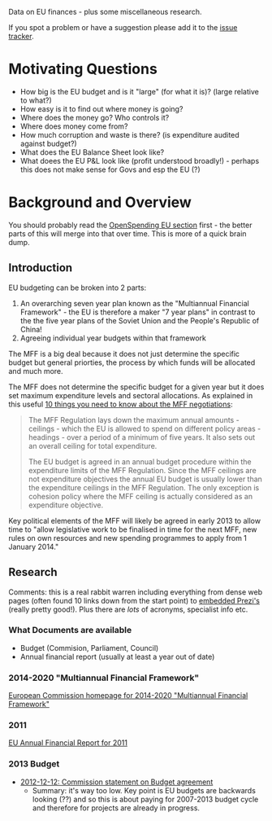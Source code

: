 Data on EU finances - plus some miscellaneous research.

If you spot a problem or have a suggestion please add it to the [issue tracker](https://github.com/datasets/eu-finances/issues).

# Motivating Questions

* How big is the EU budget and is it "large" (for what it is)? (large relative to what?)
* How easy is it to find out where money is going?
* Where does the money go? Who controls it?
* Where does money come from?
* How much corruption and waste is there? (is expenditure audited against budget?)
* What does the EU Balance Sheet look like?
* What doees the EU P&L look like (profit understood broadly!) - perhaps this does not make sense for Govs and esp the EU (?)

# Background and Overview

You should probably read the [OpenSpending EU section][os-eu] first - the better parts of this will merge into that over time. This is more of a quick brain dump.

[os-eu]: http://openspending.org/resources/eu/

## Introduction

EU budgeting can be broken into 2 parts:

1. An overarching seven year plan known as the "Multiannual Financial Framework" - the EU is therefore a maker "7 year plans" in contrast to the the five year plans of the Soviet Union and the People's Republic of China!
2. Agreeing individual year budgets within that framework

The MFF is a big deal because it does not just determine the specific budget but general priorties, the process by which funds will be allocated and much more.

The MFF does not determine the specific budget for a given year but it does set maximum expenditure levels and sectoral allocations. As explained in this useful [10 things you need to know about the MFF negotiations][10-things]:

[10-things]: http://consilium.europa.eu/special-reports/mff/10-things

> The MFF Regulation lays down the maximum annual amounts - ceilings - which the EU is allowed to spend on different policy areas - headings - over a period of a minimum of five years. It also sets out an overall ceiling for total expenditure.
> 
> The EU budget is agreed in an annual budget procedure within the expenditure limits of the MFF Regulation. Since the MFF ceilings are not expenditure objectives the annual EU budget is usually lower than the expenditure ceilings in the MFF Regulation. The only exception is cohesion policy where the MFF ceiling is actually considered as an expenditure objective. 

Key political elements of the MFF will likely be agreed in early 2013 to allow time to "allow legislative work to be finalised in time for the next MFF, new rules on own resources and new spending programmes to apply from 1 January 2014." 

## Research

Comments: this is a real rabbit warren including everything from dense web pages (often found 10 links down from the start point) to [embedded Prezi's](http://consilium.europa.eu/special-reports/mff/negotiating-box) (really pretty good!). Plus there are *lots* of acronyms, specialist info etc.

### What Documents are available

* Budget (Commision, Parliament, Council)
* Annual financial report (usually at least a year out of date)

### 2014-2020 "Multiannual Financial Framework"

[European Commission homepage for 2014-2020 "Multiannual Financial Framework"][ec-mff-2014]

[ec-mff-2014]: http://ec.europa.eu/budget/mff/index_en.cfm

### 2011

[EU Annual Financial Report for 2011][eu-report-2011]

[eu-report-2011]: http://ec.europa.eu/budget/financialreport/index_en.html

### 2013 Budget

* [2012-12-12: Commission statement on Budget agreement](http://europa.eu/rapid/press-release_MEMO-12-975_en.htm)
  * Summary: it's way too low. Key point is EU budgets are backwards looking (??) and so this is about paying for 2007-2013 budget cycle and therefore for projects are already in progress.

